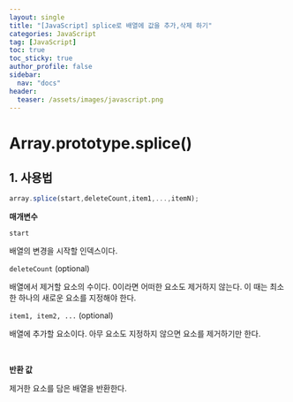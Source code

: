 ```yaml
---
layout: single
title: "[JavaScript] splice로 배열에 값을 추가,삭제 하기"
categories: JavaScript
tag: [JavaScript]
toc: true
toc_sticky: true
author_profile: false
sidebar:
  nav: "docs"
header:
  teaser: /assets/images/javascript.png
---
```


# Array.prototype.splice()

## 1. 사용법

```js
array.splice(start,deleteCount,item1,...,itemN);
```

**매개변수**

`start`

배열의 변경을 시작할 인덱스이다.

`deleteCount` (optional)

배열에서 제거할 요소의 수이다. 0이라면 어떠한 요소도 제거하지 않는다. 이 때는 최소한 하나의 새로운 요소를 지정해야 한다.

`item1, item2, ...` (optional)

배열에 추가할 요소이다. 아무 요소도 지정하지 않으면 요소를 제거하기만 한다.

<br>

**반환 값**

제거한 요소를 담은 배열을 반환한다.
